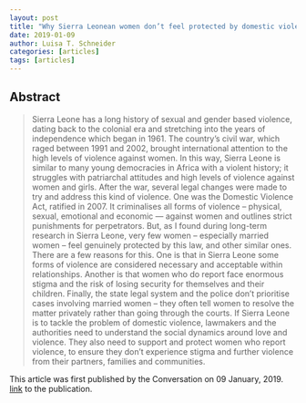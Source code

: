 ```yaml
---
layout: post
title: "Why Sierra Leonean women don’t feel protected by domestic violence laws"
date: 2019-01-09
author: Luisa T. Schneider
categories: [articles]
tags: [articles]
---
```

## Abstract
>  Sierra Leone has a long history of sexual and gender based violence, dating back to the colonial era and stretching into the years of independence which began in 1961. The country’s civil war, which raged between 1991 and 2002, brought international attention to the high levels of violence against women. In this way, Sierra Leone is similar to many young democracies in Africa with a violent history; it struggles with patriarchal attitudes and high levels of violence against women and girls.
> After the war, several legal changes were made to try and address this kind of violence. One was the Domestic Violence Act, ratified in 2007. It criminalises all forms of violence – physical, sexual, emotional and economic — against women and outlines strict punishments for perpetrators. But, as I found during long-term research in Sierra Leone, very few women – especially married women – feel genuinely protected by this law, and other similar ones. There are a few reasons for this. One is that in Sierra Leone some forms of violence are considered necessary and acceptable within relationships. Another is that women who do report face enormous stigma and the risk of losing security for themselves and their children. Finally, the state legal system and the police don’t prioritise cases involving married women – they often tell women to resolve the matter privately rather than going through the courts.
> If Sierra Leone is to tackle the problem of domestic violence, lawmakers and the authorities need to understand the social dynamics around love and violence. They also need to support and protect women who report violence, to ensure they don’t experience stigma and further violence from their partners, families and communities.


This article was first published by the Conversation on 09 January, 2019. [link](https://theconversation.com/why-sierra-leonean-women-dont-feel-protected-by-domestic-violence-laws-109436) to the publication.

